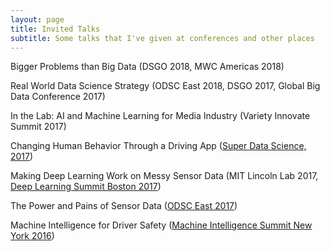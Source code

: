```yaml
---
layout: page
title: Invited Talks
subtitle: Some talks that I've given at conferences and other places
---
```

<script>
  (function(i,s,o,g,r,a,m){i['GoogleAnalyticsObject']=r;i[r]=i[r]||function(){
  (i[r].q=i[r].q||[]).push(arguments)},i[r].l=1*new Date();a=s.createElement(o),
  m=s.getElementsByTagName(o)[0];a.async=1;a.src=g;m.parentNode.insertBefore(a,m)
  })(window,document,'script','https://www.google-analytics.com/analytics.js','ga');

  ga('create', 'UA-82391879-1', 'auto');
  ga('send', 'pageview');

</script>


Bigger Problems than Big Data (DSGO 2018, MWC Americas 2018)

Real World Data Science Strategy (ODSC East 2018, DSGO 2017, Global Big Data Conference 2017)

In the Lab: AI and Machine Learning for Media Industry (Variety Innovate Summit 2017)

Changing Human Behavior Through a Driving App ([Super Data Science, 2017](https://soundcloud.com/superdatascience/sds-059-changing-human-behaviour-through-a-driving-app))

Making Deep Learning Work on Messy Sensor Data (MIT Lincoln Lab 2017, [Deep Learning Summit Boston 2017](https://www.youtube.com/watch?v=3Focs88C-so))

The Power and Pains of Sensor Data ([ODSC East 2017](https://www.youtube.com/watch?list=PLB2SCq-tZtVkquR6O15BtcOdfZotXV5y_&v=1QuqOIFsaj4))

Machine Intelligence for Driver Safety ([Machine Intelligence Summit New York 2016](https://www.youtube.com/watch?v=DIPY-RhgeTA))



